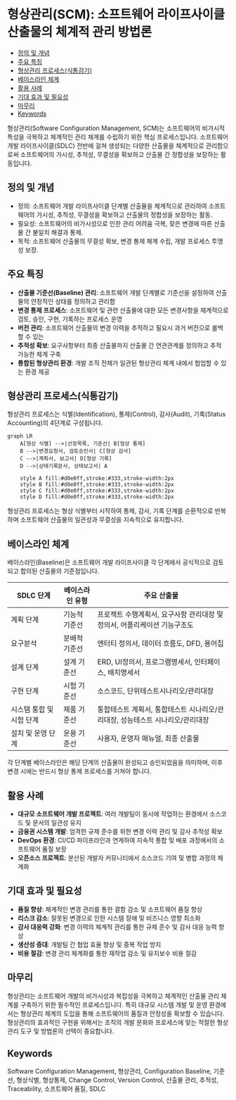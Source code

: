 # 형상관리(SCM): 소프트웨어 라이프사이클 산출물의 체계적 관리 방법론

<!-- mtoc-start -->

- [정의 및 개념](#정의-및-개념)
- [주요 특징](#주요-특징)
- [형상관리 프로세스(식통감기)](#형상관리-프로세스식통감기)
- [베이스라인 체계](#베이스라인-체계)
- [활용 사례](#활용-사례)
- [기대 효과 및 필요성](#기대-효과-및-필요성)
- [마무리](#마무리)
- [Keywords](#keywords)

<!-- mtoc-end -->

형상관리(Software Configuration Management, SCM)는 소프트웨어의 비가시적 특성을 극복하고 체계적인 관리 체계를 수립하기 위한 핵심 프로세스입니다. 소프트웨어 개발 라이프사이클(SDLC) 전반에 걸쳐 생성되는 다양한 산출물을 체계적으로 관리함으로써 소프트웨어의 가시성, 추적성, 무결성을 확보하고 산출물 간 정합성을 보장하는 활동입니다.

## 정의 및 개념

- 정의: 소프트웨어 개발 라이프사이클 단계별 산출물을 체계적으로 관리하여 소프트웨어의 가시성, 추적성, 무결성을 확보하고 산출물의 정합성을 보장하는 활동.
- 필요성: 소프트웨어의 비가시성으로 인한 관리 어려움 극복, 잦은 변경에 따른 산출물 간 불일치 해결과 통제.
- 목적: 소프트웨어 산출물의 무결성 확보, 변경 통제 체계 수립, 개발 프로세스 투명성 보장.

## 주요 특징

- **산출물 기준선(Baseline) 관리**: 소프트웨어 개발 단계별로 기준선을 설정하여 산출물의 안정적인 상태를 정의하고 관리함
- **변경 통제 프로세스**: 소프트웨어 및 관련 산출물에 대한 모든 변경사항을 체계적으로 검토, 승인, 구현, 기록하는 프로세스 운영
- **버전 관리**: 소프트웨어 산출물의 변경 이력을 추적하고 필요시 과거 버전으로 롤백할 수 있는
- **추적성 확보**: 요구사항부터 최종 산출물까지 산출물 간 연관관계를 정의하고 추적 가능한 체계 구축
- **통합된 형상관리 환경**: 개발 조직 전체가 일관된 형상관리 체계 내에서 협업할 수 있는 환경 제공

## 형상관리 프로세스(식통감기)

형상관리 프로세스는 식별(Identification), 통제(Control), 감사(Audit), 기록(Status Accounting)의 4단계로 구성됩니다.

```mermaid
graph LR
    A[형상 식별] -->|선정목록, 기준선| B[형상 통제]
    B -->|변경요청서, 검토승인서| C[형상 감사]
    C -->|계획서, 보고서| D[형상 기록]
    D -->|상태기록문서, 상태보고서| A

    style A fill:#d0e0ff,stroke:#333,stroke-width:2px
    style B fill:#d0e0ff,stroke:#333,stroke-width:2px
    style C fill:#d0e0ff,stroke:#333,stroke-width:2px
    style D fill:#d0e0ff,stroke:#333,stroke-width:2px
```

형상관리 프로세스는 형상 식별부터 시작하여 통제, 감사, 기록 단계를 순환적으로 반복하며 소프트웨어 산출물의 일관성과 무결성을 지속적으로 유지합니다.

## 베이스라인 체계

베이스라인(Baseline)은 소프트웨어 개발 라이프사이클 각 단계에서 공식적으로 검토되고 합의된 산출물의 기준점입니다.

| SDLC 단계                | 베이스라인 유형 | 주요 산출물                                                                   |
| ------------------------ | --------------- | ----------------------------------------------------------------------------- |
| 계획 단계                | 기능적 기준선   | 프로젝트 수행계획서, 요구사항 관리대장 및 정의서, 어플리케이션 기능구조도     |
| 요구분석                 | 분배적 기준선   | 엔터티 정의서, 데이터 흐름도, DFD, 용어집                                     |
| 설계 단계                | 설계 기준선     | ERD, UI정의서, 프로그램명세서, 인터페이스, 배치명세서                         |
| 구현 단계                | 시험 기준선     | 소스코드, 단위테스트시나리오/관리대장                                         |
| 시스템 통합 및 시험 단계 | 제품 기준선     | 통합테스트 계획서, 통합테스트 시나리오/관리대장, 성능테스트 시나리오/관리대장 |
| 설치 및 운영 단계        | 운용 기준선     | 사용자, 운영자 매뉴얼, 최종 산출물                                            |

각 단계별 베이스라인은 해당 단계의 산출물이 완성되고 승인되었음을 의미하며, 이후 변경 시에는 반드시 형상 통제 프로세스를 거쳐야 합니다.

## 활용 사례

- **대규모 소프트웨어 개발 프로젝트**: 여러 개발팀이 동시에 작업하는 환경에서 소스코드 및 문서의 일관성 유지
- **금융권 시스템 개발**: 엄격한 규제 준수를 위한 변경 이력 관리 및 감사 추적성 확보
- **DevOps 환경**: CI/CD 파이프라인과 연계하여 지속적 통합 및 배포 과정에서의 소프트웨어 품질 보장
- **오픈소스 프로젝트**: 분산된 개발자 커뮤니티에서 소스코드 기여 및 병합 과정의 체계화

## 기대 효과 및 필요성

- **품질 향상**: 체계적인 변경 관리를 통한 결함 감소 및 소프트웨어 품질 향상
- **리스크 감소**: 잘못된 변경으로 인한 시스템 장애 및 비즈니스 영향 최소화
- **감사 대응력 강화**: 변경 이력의 체계적 관리를 통한 규제 준수 및 감사 대응 능력 향상
- **생산성 증대**: 개발팀 간 협업 효율 향상 및 중복 작업 방지
- **비용 절감**: 변경 관리 체계화를 통한 재작업 감소 및 유지보수 비용 절감

## 마무리

형상관리는 소프트웨어 개발의 비가시성과 복잡성을 극복하고 체계적인 산출물 관리 체계를 구축하기 위한 필수적인 프로세스입니다. 특히 대규모 시스템 개발 및 운영 환경에서는 형상관리 체계의 도입을 통해 소프트웨어의 품질과 안정성을 확보할 수 있습니다. 형상관리의 효과적인 구현을 위해서는 조직의 개발 문화와 프로세스에 맞는 적절한 형상관리 도구 및 방법론의 선택이 중요합니다.

## Keywords

Software Configuration Management, 형상관리, Configuration Baseline, 기준선, 형상식별, 형상통제, Change Control, Version Control, 산출물 관리, 추적성, Traceability, 소프트웨어 품질, SDLC
